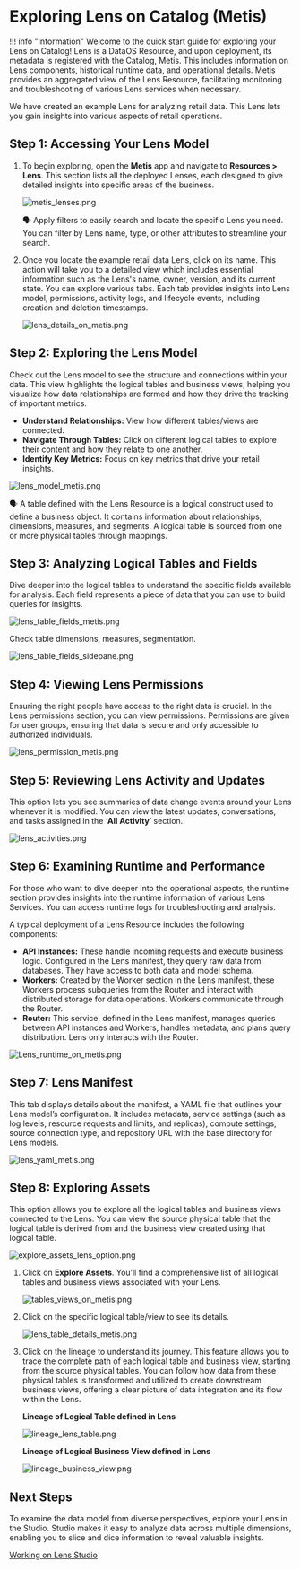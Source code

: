 # Exploring Lens on Catalog (Metis)

!!! info "Information"
    Welcome to the quick start guide for exploring your Lens on Catalog! Lens is a DataOS Resource, and upon deployment, its metadata is registered with the Catalog, Metis. This includes information on Lens components, historical runtime data, and operational details. Metis provides an aggregated view of the Lens Resource, facilitating monitoring and troubleshooting of various Lens services when necessary.

We have created an example Lens for analyzing retail data. This Lens lets you gain insights into various aspects of retail operations.

## Step 1: Accessing Your Lens Model

1. To begin exploring, open the **Metis** app and navigate to **Resources > Lens**. This section lists all the deployed Lenses, each designed to give detailed insights into specific areas of the business.
    
    ![metis_lenses.png](/quick_guides/exploring_lens_on_metis/metis_lenses.png)
    
    <aside class="callout">
    🗣 Apply filters to easily search and locate the specific Lens you need. You can filter by Lens name, type, or other attributes to streamline your search.
    </aside>
    
2. Once you locate the example retail data Lens, click on its name. This action will take you to a detailed view which includes essential information such as the Lens's name, owner, version, and its current state. You can explore various tabs. Each tab provides insights into Lens model, permissions, activity logs, and lifecycle events, including creation and deletion timestamps. 
    
    ![lens_details_on_metis.png](/quick_guides/exploring_lens_on_metis/lens_details_on_metis.png)
    

## Step 2: Exploring the Lens Model

Check out the Lens model to see the structure and connections within your data. This view highlights the logical tables and business views, helping you visualize how data relationships are formed and how they drive the tracking of important metrics.

- **Understand Relationships:** View how different tables/views are connected.
- **Navigate Through Tables:** Click on different logical tables to explore their content and how they relate to one another.
- **Identify Key Metrics:** Focus on key metrics that drive your retail insights.
    
![lens_model_metis.png](/quick_guides/exploring_lens_on_metis/lens_model_metis.png)
    
 <aside class="callout">
    🗣 A table defined with the Lens Resource is a logical construct used to define a business object. It contains information about relationships, dimensions, measures, and segments. A logical table is sourced from one or more physical tables through mappings.
    
</aside>
    

## Step 3: Analyzing Logical Tables and Fields

Dive deeper into the logical tables to understand the specific fields available for analysis. Each field represents a piece of data that you can use to build queries for insights.

![lens_table_fields_metis.png](/quick_guides/exploring_lens_on_metis/lens_table_fields_metis.png)

Check table dimensions, measures, segmentation.

![lens_table_fields_sidepane.png](/quick_guides/exploring_lens_on_metis/lens_table_fields_sidepane.png)

## Step 4: Viewing Lens Permissions

Ensuring the right people have access to the right data is crucial. In the Lens permissions section, you can view permissions. Permissions are given for user groups, ensuring that data is secure and only accessible to authorized individuals.

![lens_permission_metis.png](/quick_guides/exploring_lens_on_metis/lens_permission_metis.png)

## Step 5: Reviewing Lens Activity and Updates

This option lets you see summaries of data change events around your Lens whenever it is modified.  You can view the latest updates, conversations, and tasks assigned in the ‘**All Activity**’ section.

![lens_activities.png](/quick_guides/exploring_lens_on_metis/lens_activities.png)

## Step 6: Examining Runtime and Performance

For those who want to dive deeper into the operational aspects, the runtime section provides insights into the runtime information of various Lens Services. You can access runtime logs for troubleshooting and analysis.

A typical deployment of a Lens Resource includes the following components:

- **API Instances:** These handle incoming requests and execute business logic. Configured in the Lens manifest, they query raw data from databases. They have access to both data and model schema.
- **Workers:** Created by the Worker section in the Lens manifest, these Workers process subqueries from the Router and interact with distributed storage for data operations. Workers communicate through the Router.
- **Router:** This service, defined in the Lens manifest, manages queries between API instances and Workers, handles metadata, and plans query distribution. Lens only interacts with the Router.
<!-- - **Iris:** Manages interactions with Iris dashboards. -->

![Lens_runtime_on_metis.png](/quick_guides/exploring_lens_on_metis/Lens_runtime_on_metis.png)

## Step 7: Lens Manifest

This tab displays details about the manifest, a YAML file that outlines your Lens model’s configuration. It includes metadata, service settings (such as log levels, resource requests and limits, and replicas), compute settings, source connection type, and repository URL with the base directory for Lens models.

![lens_yaml_metis.png](/quick_guides/exploring_lens_on_metis/lens_yaml_metis.png)

## Step 8: Exploring Assets

This option allows you to explore all the logical tables and business views connected to the Lens. You can view the source physical table that the logical table is derived from and the business view created using that logical table.

![explore_assets_lens_option.png](/quick_guides/exploring_lens_on_metis/explore_assets_lens_option.png)

1. Click on **Explore Assets**. You’ll find a comprehensive list of all logical tables and business views associated with your Lens.
    
    ![tables_views_on_metis.png](/quick_guides/exploring_lens_on_metis/tables_views_on_metis.png)
    
2. Click on the specific logical table/view to see its details.
    
    ![lens_table_details_metis.png](/quick_guides/exploring_lens_on_metis/lens_table_details_metis.png)
    
3. Click on the lineage to understand its journey. This feature allows you to trace the complete path of each logical table and business view, starting from the source physical tables. You can follow how data from these physical tables is transformed and utilized to create downstream business views, offering a clear picture of data integration and its flow within the Lens.
    
    **Lineage of Logical Table defined in Lens** 
    
    ![lineage_lens_table.png](/quick_guides/exploring_lens_on_metis/lineage_lens_table.png)
    
    **Lineage of Logical Business View defined in Lens**
    
    ![lineage_business_view.png](/quick_guides/exploring_lens_on_metis/lineage_business_view.png)
    

## Next Steps

To examine the data model from diverse perspectives, explore your Lens in the Studio. Studio makes it easy to analyze data across multiple dimensions, enabling you to slice and dice information to reveal valuable insights.

[Working on Lens Studio](/quick_guides/working_on_lens_studio/)